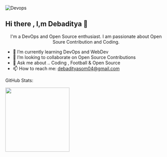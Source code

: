 ![Devops](https://github.com/Debaditya-Som/Debaditya-Som/assets/121785700/30219086-4351-4614-adca-7bb78ed19ed2)
## Hi there , I,m Debaditya 👋





 <center> I'm a DevOps and Open Source enthusiast. I am passionate about Open Soure Contribution and Coding.</center>


- 🌱 I’m currently learning DevOps and WebDev
- 👯 I’m looking to collaborate on Open Source Contributions
- 💬 Ask me about .. Coding , Football & Open Source 
- 📫 How to reach me: debadityasom04@gmail.com

GitHub Stats: 

<img height=200 align="center" src="https://github-readme-stats.vercel.app/api?username=debaditya-som&show_icons=true&rank_icon=github&theme=neon&card_width=320" />
